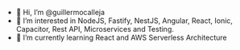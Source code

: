 - 👋 Hi, I’m @guillermocalleja
- 👀 I’m interested in NodeJS, Fastify, NestJS, Angular, React, Ionic, Capacitor, Rest API, Microservices and Testing.
- 🌱 I’m currently learning React and AWS Serverless Architecture
<!---
- 💞️ I’m looking to collaborate on ...
- 📫 How to reach me ...
--->
<!---
guillermocalleja/guillermocalleja is a ✨ special ✨ repository because its `README.md` (this file) appears on your GitHub profile.
You can click the Preview link to take a look at your changes.
--->

